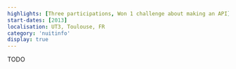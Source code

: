 ```yaml
---
highlights: [Three participations, Won 1 challenge about making an API]
start-dates: [2013]
localisation: UT3, Toulouse, FR
category: 'nuitinfo'
display: true
---
```

<!---
Gregoire Boiron <gregoire.boiron@gmail.com>
Copyright (c) 2018 Gregoire Boiron  All Rights Reserved.
--->

TODO